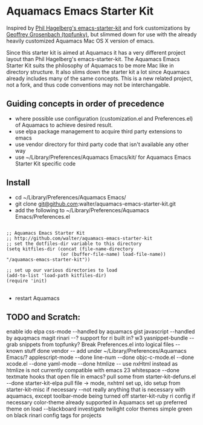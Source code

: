 # Aquamacs Emacs Starter Kit

Inspired by [Phil Hagelberg's emacs-starter-kit](http://github.com/technomancy/emacs-starter-kit/tree/master) and fork customizations by [Geoffrey Grosenbach (topfunky)](http://github.com/topfunky/emacs-starter-kit/tree/master), but slimmed down for use with the already heavily customized Aquamacs Mac OS X version of emacs.

Since this starter kit is aimed at Aquamacs it has a very different project layout than Phil Hagelberg's emacs-starter-kit. The Aquamacs Emacs Starter Kit suits the philosophy of Aquamacs to be more Mac like in directory structure. It also slims down the starter kit a lot since Aquamacs already includes many of the same concepts.  This is a new related project, not a fork, and thus code conventions may not be interchangable.

## Guiding concepts in order of precedence

* where possible use configuration (customization.el and Preferences.el) of Aquamacs to achieve desired result.
* use elpa package management to acquire third party extensions to emacs
* use vendor directory for third party code that isn't available any other way
* use ~/Library/Preferences/Aquamacs Emacs/kit/ for Aquamacs Emacs Starter Kit specific code

## Install

* cd ~/Library/Preferences/Aquamacs Emacs/
* git clone git@github.com:walter/aquamacs-emacs-starter-kit.git
* add the following to ~/Library/Preferences/Aquamacs Emacs/Preferences.el

<pre>
<code>
;; Aquamacs Emacs Starter Kit
;; http://github.com/walter/aquamacs-emacs-starter-kit
;; set the dotfiles-dir variable to this directory
(setq kitfiles-dir (concat (file-name-directory
                    (or (buffer-file-name) load-file-name)) "/aquamacs-emacs-starter-kit"))

;; set up our various directories to load
(add-to-list 'load-path kitfiles-dir)
(require 'init)
</code>
</pre>

* restart Aquamacs

## TODO and Scratch:

enable ido
elpa
        css-mode --handled by aquamacs
        gist
        javascript --handled by aquqmacs
        magit
        rinari --? support for ri built in?
        w3
        yasnippet-bundle -- grab snippets from topfunky?
Break Preferences.el into logical files -- known stuff done
vendor -- add under ~/Library/Preferences/Aquamacs Emacs/?
       applescript-mode --done
       line-num --done
       objc-c-mode.el --done
       xcode.el --done
       yaml-mode --done
       htmlize -- use nxHtml instead as htmlize is not currently compatible with emacs 23
       whitespace --done
       textmate hooks that open file in emacs?
       pull some from starter-kit-defuns.el --done
       starter-kit-elpa
       pull file ->  mode, nxhtml set up, ido setup from
       starter-kit-misc if necessary --not really anything that is necessary with aquamacs, except toolbar-mode being turned off
       starter-kit-ruby ri config if necessary
color-theme already supported in Aquamacs
            set up preferred theme on load --blackboard
            investigate twilight
       color themes
       simple green on black
rinari config
      tags for projects

